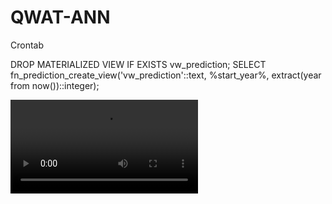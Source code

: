 # QWAT-ANN

Crontab

DROP MATERIALIZED VIEW IF EXISTS vw_prediction; SELECT fn_prediction_create_view('vw_prediction'::text, %start_year%, extract(year from now())::integer);



![Example of how it's used in an application](https://github.com/bogdanvaduva/QWAT-ANN/blob/main/media1.mp4)

